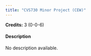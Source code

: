 ```yaml
---
title: "CVS730 Minor Project (CEW)"
---
```

**Credits:** 3 (0-0-6)

#### Description
No description available.